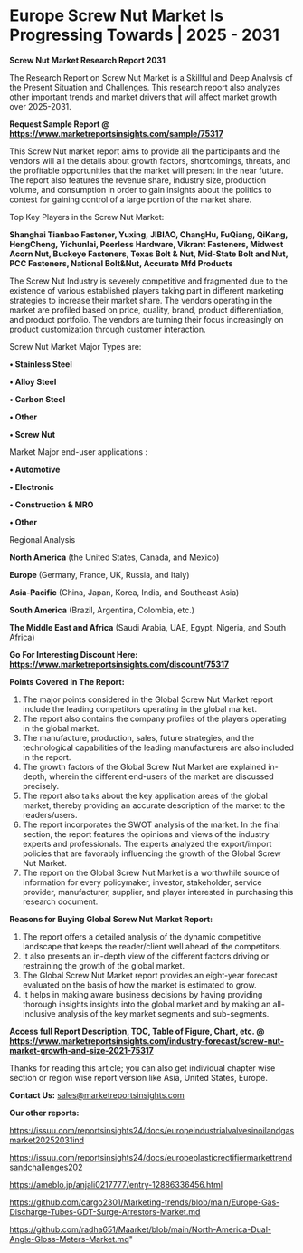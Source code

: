 # Europe Screw Nut Market Is Progressing Towards | 2025 - 2031

<strong>Screw Nut Market Research Report 2031</strong>

The Research Report on Screw Nut Market is a Skillful and Deep Analysis of the Present Situation and Challenges. This research report also analyzes other important trends and market drivers that will affect market growth over 2025-2031.

<strong>Request Sample Report @ <a href=https://www.marketreportsinsights.com/sample/75317>https://www.marketreportsinsights.com/sample/75317</a></strong>

This Screw Nut market report aims to provide all the participants and the vendors will all the details about growth factors, shortcomings, threats, and the profitable opportunities that the market will present in the near future. The report also features the revenue share, industry size, production volume, and consumption in order to gain insights about the politics to contest for gaining control of a large portion of the market share.

Top Key Players in the Screw Nut Market:

<strong>Shanghai Tianbao Fastener, Yuxing, JIBIAO, ChangHu, FuQiang, QiKang, HengCheng, Yichunlai, Peerless Hardware, Vikrant Fasteners, Midwest Acorn Nut, Buckeye Fasteners, Texas Bolt & Nut, Mid-State Bolt and Nut, PCC Fasteners, National Bolt&Nut, Accurate Mfd Products</strong>

The Screw Nut Industry is severely competitive and fragmented due to the existence of various established players taking part in different marketing strategies to increase their market share. The vendors operating in the market are profiled based on price, quality, brand, product differentiation, and product portfolio. The vendors are turning their focus increasingly on product customization through customer interaction.

Screw Nut Market Major Types are:

<strong>• Stainless Steel

• Alloy Steel

• Carbon Steel

• Other

• Screw Nut</strong>

Market Major end-user applications :

<strong>• Automotive

• Electronic

• Construction & MRO

• Other</strong>

Regional Analysis

</u><strong><b>North America</b></strong> (the United States, Canada, and Mexico)

<strong><b>Europe </b></strong>(Germany, France, UK, Russia, and Italy)

<strong><b>Asia-Pacific</b></strong> (China, Japan, Korea, India, and Southeast Asia)

<strong><b>South America</b></strong> (Brazil, Argentina, Colombia, etc.)

<strong><b>The Middle East and Africa</b></strong> (Saudi Arabia, UAE, Egypt, Nigeria, and South Africa)

<strong>Go For Interesting Discount Here: <a href=https://www.marketreportsinsights.com/discount/75317>https://www.marketreportsinsights.com/discount/75317</a></strong>

<strong>Points Covered in The Report:</strong>
<ol>
  <li>The major points considered in the Global Screw Nut Market report include the leading competitors operating in the global market.</li>
  <li>The report also contains the company profiles of the players operating in the global market.</li>
  <li>The manufacture, production, sales, future strategies, and the technological capabilities of the leading manufacturers are also included in the report.</li>
  <li>The growth factors of the Global Screw Nut Market are explained in-depth, wherein the different end-users of the market are discussed precisely.</li>
  <li>The report also talks about the key application areas of the global market, thereby providing an accurate description of the market to the readers/users.</li>
  <li>The report incorporates the SWOT analysis of the market. In the final section, the report features the opinions and views of the industry experts and professionals. The experts analyzed the export/import policies that are favorably influencing the growth of the Global Screw Nut Market.</li>
  <li>The report on the Global Screw Nut Market is a worthwhile source of information for every policymaker, investor, stakeholder, service provider, manufacturer, supplier, and player interested in purchasing this research document.</li>
</ol>
<strong>Reasons for Buying Global Screw Nut Market Report:</strong>

<ol>
  <li>The report offers a detailed analysis of the dynamic competitive landscape that keeps the reader/client well ahead of the competitors.</li>
  <li>It also presents an in-depth view of the different factors driving or restraining the growth of the global market.</li>
  <li>The Global Screw Nut Market report provides an eight-year forecast evaluated on the basis of how the market is estimated to grow.</li>
  <li>It helps in making aware business decisions by having providing thorough insights insights into the global market and by making an all-inclusive analysis of the key market segments and sub-segments.</li>
</ol>
<strong>Access full Report Description, TOC, Table of Figure, Chart, etc. @ <a href=https://www.marketreportsinsights.com/industry-forecast/screw-nut-market-growth-and-size-2021-75317>https://www.marketreportsinsights.com/industry-forecast/screw-nut-market-growth-and-size-2021-75317</a></strong>


Thanks for reading this article; you can also get individual chapter wise section or region wise report version like Asia, United States, Europe.

<strong>Contact Us:</strong>
sales@marketreportsinsights.com

<strong>Our other reports:</strong>

<a href=https://issuu.com/reportsinsights24/docs/europeindustrialvalvesinoilandgasmarket20252031ind>https://issuu.com/reportsinsights24/docs/europeindustrialvalvesinoilandgasmarket20252031ind</a>

<a href=https://issuu.com/reportsinsights24/docs/europeplasticrectifiermarkettrendsandchallenges202>https://issuu.com/reportsinsights24/docs/europeplasticrectifiermarkettrendsandchallenges202</a>

<a href=https://ameblo.jp/anjali0217777/entry-12886336456.html>https://ameblo.jp/anjali0217777/entry-12886336456.html</a>

<a href=https://github.com/cargo2301/Marketing-trends/blob/main/Europe-Gas-Discharge-Tubes-GDT-Surge-Arrestors-Market.md>https://github.com/cargo2301/Marketing-trends/blob/main/Europe-Gas-Discharge-Tubes-GDT-Surge-Arrestors-Market.md</a>

<a href=https://github.com/radha651/Maarket/blob/main/North-America-Dual-Angle-Gloss-Meters-Market.md>https://github.com/radha651/Maarket/blob/main/North-America-Dual-Angle-Gloss-Meters-Market.md</a>"
